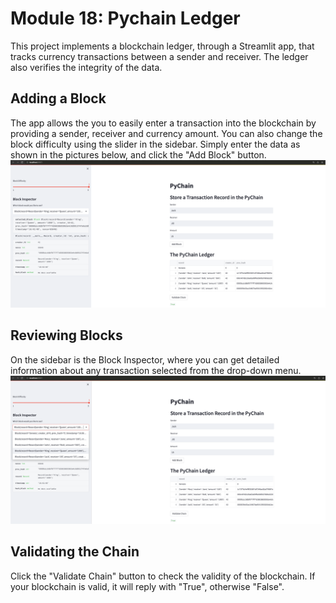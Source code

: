 # Module 18: Pychain Ledger

This project implements a blockchain ledger, through a Streamlit app, that tracks currency transactions between a sender and receiver. The ledger also verifies the integrity of the data.

## Adding a Block
The app allows the you to easily enter a transaction into the blockchain by providing a sender, receiver and currency amount. You can also change the block difficulty using the slider in the sidebar. Simply enter the data as shown in the pictures below, and click the "Add Block" button.    
![Screenshot1](https://github.com/rafi-n/module18_pychain_ledger/blob/main/Images/Streamlit_app_screenshot2.png)

## Reviewing Blocks
On the sidebar is the Block Inspector, where you can get detailed information about any transaction selected from the drop-down menu.
![Screenshot2](https://github.com/rafi-n/module18_pychain_ledger/blob/main/Images/Streamlit_app_screenshot1.png)

## Validating the Chain
Click the "Validate Chain" button to check the validity of the blockchain. If your blockchain is valid, it will reply with "True", otherwise "False".